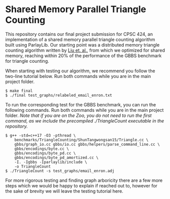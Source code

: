# Shared Memory Parallel Triangle Counting
This repository contains our final project submission for CPSC 424, an implementation of a shared memory parallel triangle counting algorithm built using ParlayLib. Our starting point was a distributed memory triangle counting algorithm written by [Liu et. al.](https://arxiv.org/abs/2405.00262), from which we optimized for shared memory, reaching within 20% of the performance of the GBBS benchmark for triangle counting.

When starting with testing our algorithm, we recommend you follow the two-line tutorial below. Run both commands while you are in the main project folder.

```
$ make final
$ ./final test_graphs/relabeled_email_enron.txt
```

To run the corresponding test for the GBBS benchmark, you can run the following commands. Run both commands while you are in the main project folder. *Note that if you are on the Zoo, you do not need to run the first command, as we include the precompiled ./TriangleCount executable in the repository.*

```
$ g++ -std=c++17 -O3 -pthread \
    benchmarks/TriangleCounting/ShunTangwongsan15/Triangle.cc \
    gbbs/graph_io.cc gbbs/io.cc gbbs/helpers/parse_command_line.cc \
    gbbs/encodings/byte.cc \
    gbbs/encodings/byte_pd.cc \
    gbbs/encodings/byte_pd_amortized.cc \
    -I. -Igbbs -Iparlaylib/include \
    -o TriangleCount
$ ./TriangleCount -s test_graphs/email_enron.adj
```

For more rigorous testing and finding graph arboricity there are a few more steps which we would be happy to explain if reached out to, however for the sake of brevity we will leave the testing tutorial here.
